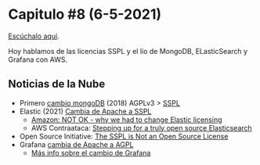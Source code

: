 # Capitulo #8 (6-5-2021)
[Escúchalo aquí](https://www.youtube.com/channel/UCvsEafNhlOEd5OZJFbVg0-g). 

Hoy hablamos de las licencias SSPL y el lío de MongoDB, ELasticSearch y Grafana con AWS.

## Noticias de la Nube
* Primero [cambio mongoDB](https://techcrunch.com/2018/10/16/mongodb-switches-up-its-open-source-license/) (2018) AGPLv3 > [SSPL](https://www.mongodb.com/licensing/server-side-public-license)
* Elastic (2021) [Cambia de Apache a SSPL](https://www.elastic.co/blog/licensing-change)
  * [Amazon: NOT OK - why we had to change Elastic licensing](https://www.elastic.co/blog/why-license-change-AWS)
  * AWS Contraataca: [Stepping up for a truly open source Elasticsearch](https://aws.amazon.com/blogs/opensource/stepping-up-for-a-truly-open-source-elasticsearch/)
* Open Source Initiative: [The SSPL is Not an Open Source License](https://opensource.org/node/1099)
* Grafana [cambia de Apache a AGPL](https://grafana.com/blog/2021/04/20/qa-with-our-ceo-on-relicensing/)
  * [Más info sobre el cambio de Grafana](https://www.infoq.com/news/2021/04/grafana-licence-agpl/#:~:text=Grafana%20Labs%20has%20recently%20announced,libraries%20will%20remain%20Apache%2Dlicensed)